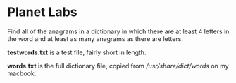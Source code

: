 # Planet Labs

Find all of the anagrams in a dictionary in which there are at least 4 letters in the word and at least as many anagrams as there are letters.

**testwords.txt** is a test file, fairly short in length. 

**words.txt** is the full dictionary file, copied from */usr/share/dict/words* on my macbook.

